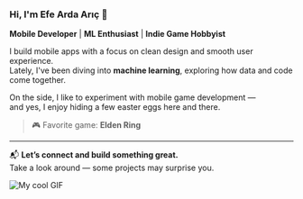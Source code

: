 ### Hi, I'm Efe Arda Arıç 👋  
**Mobile Developer** | **ML Enthusiast** | **Indie Game Hobbyist**

I build mobile apps with a focus on clean design and smooth user experience.  
Lately, I've been diving into **machine learning**, exploring how data and code come together.

On the side, I like to experiment with mobile game development —  
and yes, I enjoy hiding a few easter eggs here and there.

> 🎮 Favorite game: **Elden Ring**

---

📬 **Let’s connect and build something great.**  
Take a look around — some projects may surprise you.

![My cool GIF](https://media4.giphy.com/media/v1.Y2lkPTc5MGI3NjExeG9ndWNjZzhmemhsMTk2MHFyNmg4cDhmczU0OXU0djA0YmdtaXB5YiZlcD12MV9pbnRlcm5hbF9naWZfYnlfaWQmY3Q9Zw/fmkYSBlJt3XjNF6p9c/giphy.gif)
